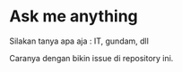 # Ask me anything
Silakan tanya apa aja : IT, gundam, dll

Caranya dengan bikin issue di repository ini.
